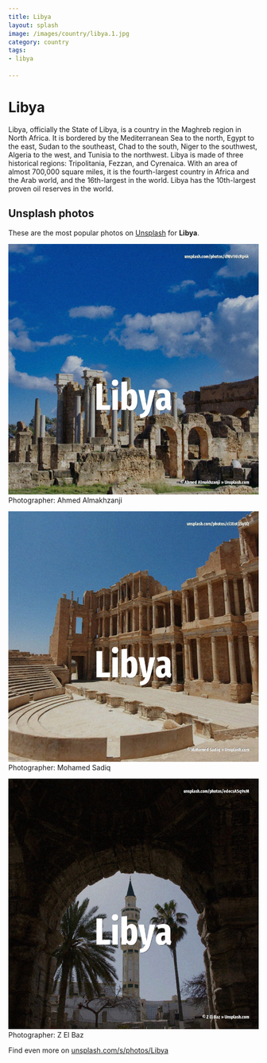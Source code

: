 ```yaml
---
title: Libya
layout: splash
image: /images/country/libya.1.jpg
category: country
tags:
- libya

---
```

# Libya

Libya, officially the State of Libya, is a country in the Maghreb region in North Africa. It is bordered by the Mediterranean Sea to the north, Egypt to the east, Sudan to the southeast,  Chad to the south, Niger to the southwest, Algeria to the west, and Tunisia to the northwest. Libya is made of three historical regions: Tripolitania, Fezzan, and Cyrenaica. With an area of almost 700,000 square miles, it is the fourth-largest country in Africa and the  Arab world, and the 16th-largest in the world. Libya has the 10th-largest proven oil reserves in the world. 

 
## Unsplash photos
These are the most popular photos on [Unsplash](https://unsplash.com) for **Libya**.
 
![Libya](/images/country/libya.1.jpg)
Photographer:  Ahmed Almakhzanji
 
![Libya](/images/country/libya.2.jpg)
Photographer:  Mohamed Sadiq
 
![Libya](/images/country/libya.3.jpg)
Photographer:  Z El Baz
 
Find even more on [unsplash.com/s/photos/Libya](https://unsplash.com/s/photos/Libya)
 
